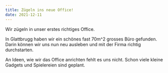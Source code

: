 ```yaml
---
title: Zügeln ins neue Office!
date: 2021-12-11
---
```


Wir zügeln in unser erstes richtiges Office.

In Glattbrugg haben wir ein schönes fast 70m^2 grosses Büro gefunden. Darin können wir uns nun neu ausleben und mit der Firma richtig durchstarten.

An Ideen, wie wir das Office anrichten fehlt es uns nicht. Schon viele kleine Gadgets und Spielereien sind geplant.

